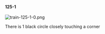 #### 125-1
![train-125-1-0.png](https://github.com/lil-lab/nlvr/raw/master/nlvr/train/images/71/train-125-1-0.png "train-125-1-0.png")

There is 1 black circle closely touching a corner
